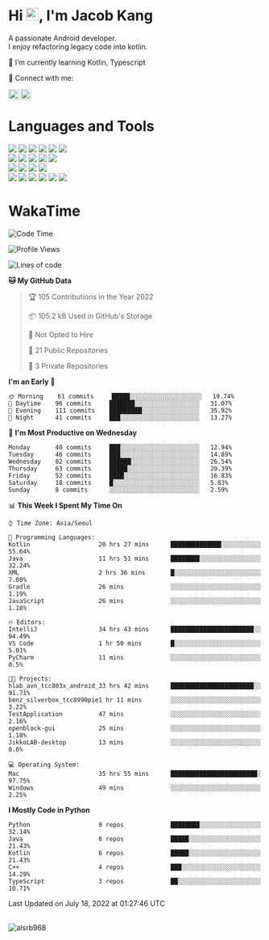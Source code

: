 # Hi <img src="https://media.giphy.com/media/hvRJCLFzcasrR4ia7z/giphy.gif" width="25px">, I'm Jacob Kang
A passionate Android developer.
</br>
I enjoy refactoring legacy code into kotlin.

🌱 I’m currently learning Kotlin, Typescript

🤝 Connect with me:

<a href="https://www.linkedin.com/in/minkyu-kang-b7477b1b2/"><img align="left" src="https://raw.githubusercontent.com/yushi1007/yushi1007/main/images/linkedin.svg" alt="Minkyu Kang | LinkedIn" width="21px"/></a>
<a href="https://www.instagram.com/_jacob_kang/"><img align="left" src="https://raw.githubusercontent.com/yushi1007/yushi1007/main/images/instagram.svg" alt="Jacob Kang | Instagram" width="21px"/></a>

</br>

# Languages and Tools

<div align="left">
<img src="https://img.shields.io/badge/java-007396?logo=java&logoColor=white"/>
<img src="https://img.shields.io/badge/kotlin-7F52FF?logo=kotlin&logoColor=white"/>
<img src="https://img.shields.io/badge/python-3776AB?logo=python&logoColor=white"/>
<img src="https://img.shields.io/badge/bash shell-4EAA25?logo=gnubash&logoColor=white"/>
<img src="https://img.shields.io/badge/c-A8B9CC?logo=c&logoColor=white"/>
<img src="https://img.shields.io/badge/c++-00599C?logo=c%2b%2b&logoColor=white"/>
</div>
<div align="left">
<img src="https://img.shields.io/badge/git-F05032?logo=git&logoColor=white"/>
<img src="https://img.shields.io/badge/github-181717?logo=github&logoColor=white"/>
<img src="https://img.shields.io/badge/mysql-4479A1?logo=mysql&logoColor=white"/>
<img src="https://img.shields.io/badge/sqlite-003B57?logo=sqlite&logoColor=white"/>
<img src="https://img.shields.io/badge/amazon AWS-232F3E?logo=amazonaws&logoColor=white"/>
</div>
<div align="left">
<img src="https://img.shields.io/badge/android-3DDC84?logo=android&logoColor=white"/>
<img src="https://img.shields.io/badge/linux-FCC624?logo=linux&logoColor=white"/>
<img src="https://img.shields.io/badge/flask-000000?logo=flask&logoColor=white"/>
<img src="https://img.shields.io/badge/arduino-00979D?logo=arduino&logoColor=white"/>
</div>
<div align="left">
<img src="https://img.shields.io/badge/slack-4A154B?logo=slack&logoColor=white"/>
<img src="https://img.shields.io/badge/notion-000000?logo=notion&logoColor=white"/>
<img src="https://img.shields.io/badge/jira-0052CC?logo=jira&logoColor=white"/>
<img src="https://img.shields.io/badge/postman-FF6C37?logo=postman&logoColor=white"/>
<img src="https://img.shields.io/badge/intellij-000000?logo=intellijidea&logoColor=white"/>
<img src="https://img.shields.io/badge/pycharm-000000?logo=pycharm&logoColor=white"/>
</div>

# WakaTime

<!--START_SECTION:waka-->
![Code Time](http://img.shields.io/badge/Code%20Time-0%20secs-blue)

![Profile Views](http://img.shields.io/badge/Profile%20Views-0-blue)

![Lines of code](https://img.shields.io/badge/From%20Hello%20World%20I%27ve%20Written-111%20Thousand%20lines%20of%20code-blue)

**🐱 My GitHub Data** 

> 🏆 105 Contributions in the Year 2022
 > 
> 📦 105.2 kB Used in GitHub's Storage 
 > 
> 🚫 Not Opted to Hire
 > 
> 📜 21 Public Repositories 
 > 
> 🔑 3 Private Repositories  
 > 
**I'm an Early 🐤** 

```text
🌞 Morning    61 commits     █████░░░░░░░░░░░░░░░░░░░░   19.74% 
🌆 Daytime    96 commits     ███████░░░░░░░░░░░░░░░░░░   31.07% 
🌃 Evening    111 commits    █████████░░░░░░░░░░░░░░░░   35.92% 
🌙 Night      41 commits     ███░░░░░░░░░░░░░░░░░░░░░░   13.27%

```
📅 **I'm Most Productive on Wednesday** 

```text
Monday       40 commits     ███░░░░░░░░░░░░░░░░░░░░░░   12.94% 
Tuesday      46 commits     ███░░░░░░░░░░░░░░░░░░░░░░   14.89% 
Wednesday    82 commits     ██████░░░░░░░░░░░░░░░░░░░   26.54% 
Thursday     63 commits     █████░░░░░░░░░░░░░░░░░░░░   20.39% 
Friday       52 commits     ████░░░░░░░░░░░░░░░░░░░░░   16.83% 
Saturday     18 commits     █░░░░░░░░░░░░░░░░░░░░░░░░   5.83% 
Sunday       8 commits      ░░░░░░░░░░░░░░░░░░░░░░░░░   2.59%

```


📊 **This Week I Spent My Time On** 

```text
⌚︎ Time Zone: Asia/Seoul

💬 Programming Languages: 
Kotlin                   20 hrs 27 mins      ██████████████░░░░░░░░░░░   55.64% 
Java                     11 hrs 51 mins      ████████░░░░░░░░░░░░░░░░░   32.24% 
XML                      2 hrs 36 mins       █░░░░░░░░░░░░░░░░░░░░░░░░   7.08% 
Gradle                   26 mins             ░░░░░░░░░░░░░░░░░░░░░░░░░   1.19% 
JavaScript               26 mins             ░░░░░░░░░░░░░░░░░░░░░░░░░   1.18%

🔥 Editors: 
IntelliJ                 34 hrs 43 mins      ███████████████████████░░   94.49% 
VS Code                  1 hr 50 mins        █░░░░░░░░░░░░░░░░░░░░░░░░   5.01% 
PyCharm                  11 mins             ░░░░░░░░░░░░░░░░░░░░░░░░░   0.5%

🐱‍💻 Projects: 
hlab_avn_tcc803x_android_33 hrs 42 mins      ███████████████████████░░   91.71% 
benz_silverbox_tcc8990pie1 hr 11 mins        ░░░░░░░░░░░░░░░░░░░░░░░░░   3.22% 
TestApplication          47 mins             ░░░░░░░░░░░░░░░░░░░░░░░░░   2.16% 
openblock-gui            25 mins             ░░░░░░░░░░░░░░░░░░░░░░░░░   1.18% 
JikkoLAB-desktop         13 mins             ░░░░░░░░░░░░░░░░░░░░░░░░░   0.6%

💻 Operating System: 
Mac                      35 hrs 55 mins      ████████████████████████░   97.75% 
Windows                  49 mins             ░░░░░░░░░░░░░░░░░░░░░░░░░   2.25%

```

**I Mostly Code in Python** 

```text
Python                   9 repos             ████████░░░░░░░░░░░░░░░░░   32.14% 
Java                     6 repos             █████░░░░░░░░░░░░░░░░░░░░   21.43% 
Kotlin                   6 repos             █████░░░░░░░░░░░░░░░░░░░░   21.43% 
C++                      4 repos             ███░░░░░░░░░░░░░░░░░░░░░░   14.29% 
TypeScript               3 repos             ██░░░░░░░░░░░░░░░░░░░░░░░   10.71%

```



 Last Updated on July 18, 2022 at 01:27:46 UTC
<!--END_SECTION:waka-->

</br>

<div align="left">
<img align="left" src="https://github-readme-stats.vercel.app/api/top-langs?username=alsrb968&show_icons=true&locale=en&layout=compact&theme=dark" alt="alsrb968" />
</div>
